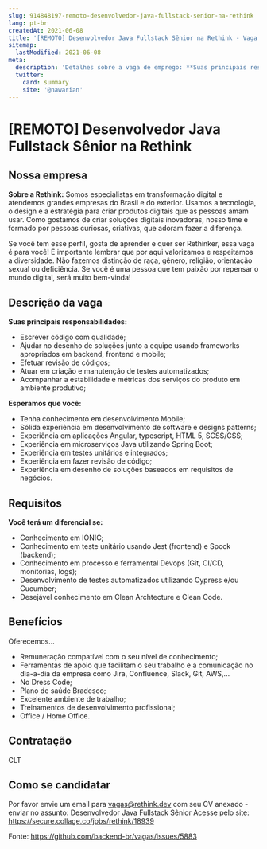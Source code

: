 ```yaml
---
slug: 914848197-remoto-desenvolvedor-java-fullstack-senior-na-rethink
lang: pt-br
createdAt: 2021-06-08
title: '[REMOTO] Desenvolvedor Java Fullstack Sênior na Rethink - Vaga de Emprego'
sitemap:
  lastModified: 2021-06-08
meta:
  description: 'Detalhes sobre a vaga de emprego: **Suas principais responsabilidades:** - Escrever código com qualidade; - Ajudar no desenho de soluções junto a equipe usando frameworks apropriados em backend, frontend e mobile; - Efetuar revisão de códigos; - Atuar em criação e manutenção de testes automatizados; - Acompanhar a estabilidade e métricas dos serviços do produto em ambiente produtivo; **Esperamos que você:** - Tenha conhecimento em desenvolvimento Mobile; - Sólida experiência em desenvolvimento de software e designs patterns; - Experiência em aplicações Angular, typescript, HTML 5, SCSS/CSS; - Experiência em microserviços Java utilizando Spring Boot; - Experiência em testes unitários e integrados; - Experiência em fazer revisão de código; - Experiência em desenho de soluções baseados em requisitos de negócios.'
  twitter:
    card: summary
    site: '@nawarian'
---
```


# [REMOTO] Desenvolvedor Java Fullstack Sênior na Rethink


## Nossa empresa

**Sobre a Rethink:** Somos especialistas em transformação digital e atendemos grandes empresas do Brasil e do exterior. Usamos a tecnologia, o design e a estratégia para criar produtos digitais que as pessoas amam usar. Como gostamos de criar soluções digitais inovadoras, nosso time é formado por pessoas curiosas, criativas, que adoram fazer a diferença.


Se você tem esse perfil, gosta de aprender e quer ser Rethinker, essa vaga é para você! É importante lembrar que por aqui valorizamos e respeitamos a diversidade. Não fazemos distinção de raça, gênero, religião, orientação sexual ou deficiência. Se você é uma pessoa que tem paixão por repensar o mundo digital, será muito bem-vinda!

## Descrição da vaga

**Suas principais responsabilidades:**

- Escrever código com qualidade;
- Ajudar no desenho de soluções junto a equipe usando frameworks apropriados em backend, frontend e mobile;
- Efetuar revisão de códigos;
- Atuar em criação e manutenção de testes automatizados;
- Acompanhar a estabilidade e métricas dos serviços do produto em ambiente produtivo;

**Esperamos que você:**

- Tenha conhecimento em desenvolvimento Mobile;
- Sólida experiência em desenvolvimento de software e designs patterns;
- Experiência em aplicações Angular, typescript, HTML 5, SCSS/CSS;
- Experiência em microserviços Java utilizando Spring Boot;
- Experiência em testes unitários e integrados;
- Experiência em fazer revisão de código;
- Experiência em desenho de soluções baseados em requisitos de negócios.


## Requisitos

**Você terá um diferencial se:**

- Conhecimento em IONIC;
- Conhecimento em teste unitário usando Jest (frontend) e Spock (backend);
- Conhecimento em processo e ferramental Devops (Git, CI/CD, monitorias, logs);
- Desenvolvimento de testes automatizados utilizando Cypress e/ou Cucumber;
- Desejável conhecimento em Clean Archtecture e Clean Code.

## Benefícios

Oferecemos...

- Remuneração compatível com o seu nível de conhecimento;
- Ferramentas de apoio que facilitam o seu trabalho e a comunicação no dia-a-dia da empresa como Jira, Confluence, Slack, Git, AWS,...
- No Dress Code;
- Plano de saúde Bradesco;
- Excelente ambiente de trabalho;
- Treinamentos de desenvolvimento profissional;
- Office / Home Office.

## Contratação
CLT

## Como se candidatar

Por favor envie um email para vagas@rethink.dev com seu CV anexado - enviar no assunto: Desenvolvedor Java Fullstack Sênior 
Acesse pelo site: https://secure.collage.co/jobs/rethink/18939



Fonte: https://github.com/backend-br/vagas/issues/5883